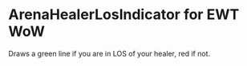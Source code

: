 # ArenaHealerLosIndicator for EWT WoW
Draws a green line if you are in LOS of your healer, red if not.
